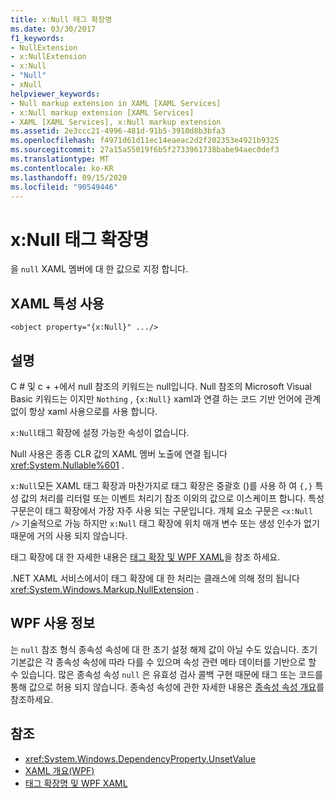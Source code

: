 ```yaml
---
title: x:Null 태그 확장명
ms.date: 03/30/2017
f1_keywords:
- NullExtension
- x:NullExtension
- x:Null
- "Null"
- xNull
helpviewer_keywords:
- Null markup extension in XAML [XAML Services]
- x:Null markup extension [XAML Services]
- XAML [XAML Services], x:Null markup extension
ms.assetid: 2e3ccc21-4996-481d-91b5-3910d8b3bfa3
ms.openlocfilehash: f4971d61d11ec14eaeac2d2f202353e4921b9325
ms.sourcegitcommit: 27a15a55019f6b5f2733961738babe94aec0def3
ms.translationtype: MT
ms.contentlocale: ko-KR
ms.lasthandoff: 09/15/2020
ms.locfileid: "90549446"
---
```

# <a name="xnull-markup-extension"></a>x:Null 태그 확장명

을 `null` XAML 멤버에 대 한 값으로 지정 합니다.

## <a name="xaml-attribute-usage"></a>XAML 특성 사용

```xaml
<object property="{x:Null}" .../>
```

## <a name="remarks"></a>설명

C # 및 c + +에서 null 참조의 키워드는 null입니다. Null 참조의 Microsoft Visual Basic 키워드는 이지만 `Nothing` , `{x:Null}` xaml과 연결 하는 코드 기반 언어에 관계 없이 항상 xaml 사용으로를 사용 합니다.

`x:Null`태그 확장에 설정 가능한 속성이 없습니다.

Null 사용은 종종 CLR 값의 XAML 멤버 노출에 연결 됩니다 <xref:System.Nullable%601> .

`x:Null`모든 XAML 태그 확장과 마찬가지로 태그 확장은 중괄호 ()를 사용 하 여 `{,}` 특성 값의 처리를 리터럴 또는 이벤트 처리기 참조 이외의 값으로 이스케이프 합니다. 특성 구문은이 태그 확장에서 가장 자주 사용 되는 구문입니다. 개체 요소 구문은 `<x:Null />` 기술적으로 가능 하지만 `x:Null` 태그 확장에 위치 매개 변수 또는 생성 인수가 없기 때문에 거의 사용 되지 않습니다.

태그 확장에 대 한 자세한 내용은 [태그 확장 및 WPF XAML](/dotnet/desktop/wpf/advanced/markup-extensions-and-wpf-xaml)을 참조 하세요.

.NET XAML 서비스에서이 태그 확장에 대 한 처리는 클래스에 의해 정의 됩니다 <xref:System.Windows.Markup.NullExtension> .

## <a name="wpf-usage-notes"></a>WPF 사용 정보

는 `null` 참조 형식 종속성 속성에 대 한 초기 설정 해제 값이 아닐 수도 있습니다. 초기 기본값은 각 종속성 속성에 따라 다를 수 있으며 속성 관련 메타 데이터를 기반으로 할 수 있습니다. 많은 종속성 속성 `null` 은 유효성 검사 콜백 구현 때문에 태그 또는 코드를 통해 값으로 허용 되지 않습니다. 종속성 속성에 관한 자세한 내용은 [종속성 속성 개요](/dotnet/desktop/wpf/advanced/dependency-properties-overview)를 참조하세요.

## <a name="see-also"></a>참조

- <xref:System.Windows.DependencyProperty.UnsetValue>
- [XAML 개요(WPF)](../fundamentals/xaml.md)
- [태그 확장명 및 WPF XAML](/dotnet/desktop/wpf/advanced/markup-extensions-and-wpf-xaml)
